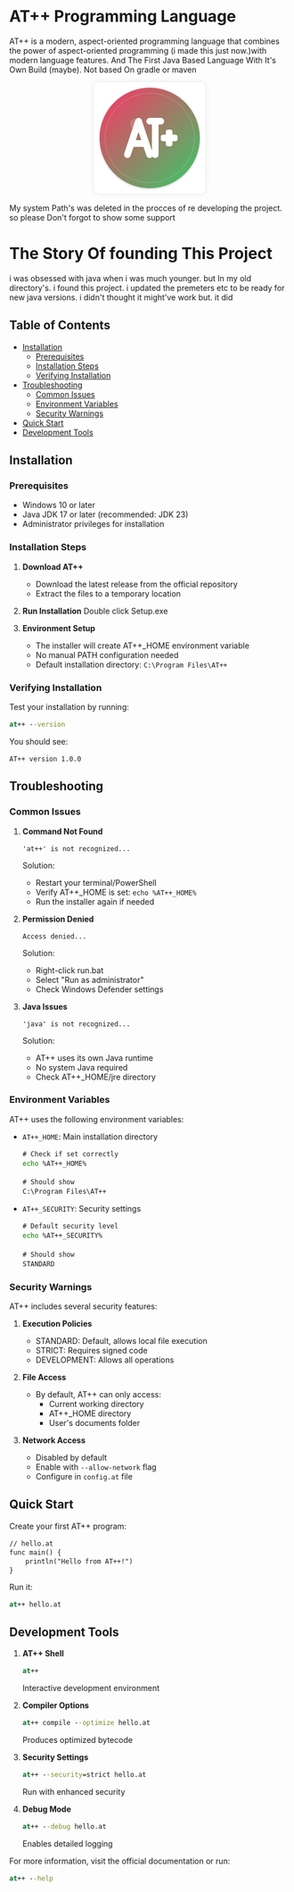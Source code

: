 # AT++ Programming Language

AT++ is a modern, aspect-oriented programming language that combines the power of aspect-oriented programming (i made this just now.)with modern language features. And The First Java Based Language With It's Own Build (maybe). Not based On gradle or maven

<div align="center">
    <img 
        src="at++.png" 
        alt="Logo" 
        width="200" 
        style="border-radius: 10px; box-shadow: 0 0 10px rgba(0,0,0,0.1);"
    />
</div>

 My system Path's was deleted in the procces of re developing the project. so please Don't forgot to show some support 

# The Story Of founding This Project 

i was obsessed with java when i was much younger. but In my old directory's. i found this project. i updated the premeters etc to be ready for new java versions. i didn't thought it might've work but. it did
## Table of Contents
- [Installation](#installation)
  - [Prerequisites](#prerequisites)
  - [Installation Steps](#installation-steps)
  - [Verifying Installation](#verifying-installation)
- [Troubleshooting](#troubleshooting)
  - [Common Issues](#common-issues)
  - [Environment Variables](#environment-variables)
  - [Security Warnings](#security-warnings)
- [Quick Start](#quick-start)
- [Development Tools](#development-tools)

## Installation

### Prerequisites
- Windows 10 or later
- Java JDK 17 or later (recommended: JDK 23)
- Administrator privileges for installation

### Installation Steps

1. **Download AT++**
   - Download the latest release from the official repository
   - Extract the files to a temporary location

2. **Run Installation**
   Double click Setup.exe

3. **Environment Setup**
   - The installer will create AT++_HOME environment variable
   - No manual PATH configuration needed
   - Default installation directory: `C:\Program Files\AT++`

### Verifying Installation

Test your installation by running:
```cmd
at++ --version
```

You should see:
```
AT++ version 1.0.0
```

## Troubleshooting

### Common Issues

1. **Command Not Found**
   ```
   'at++' is not recognized...
   ```
   Solution:
   - Restart your terminal/PowerShell
   - Verify AT++_HOME is set: `echo %AT++_HOME%`
   - Run the installer again if needed

2. **Permission Denied**
   ```
   Access denied...
   ```
   Solution:
   - Right-click run.bat
   - Select "Run as administrator"
   - Check Windows Defender settings

3. **Java Issues**
   ```
   'java' is not recognized...
   ```
   Solution:
   - AT++ uses its own Java runtime
   - No system Java required
   - Check AT++_HOME/jre directory

### Environment Variables

AT++ uses the following environment variables:

- `AT++_HOME`: Main installation directory
  ```cmd
  # Check if set correctly
  echo %AT++_HOME%
  
  # Should show
  C:\Program Files\AT++
  ```

- `AT++_SECURITY`: Security settings
  ```cmd
  # Default security level
  echo %AT++_SECURITY%
  
  # Should show
  STANDARD
  ```

### Security Warnings

AT++ includes several security features:

1. **Execution Policies**
   - STANDARD: Default, allows local file execution
   - STRICT: Requires signed code
   - DEVELOPMENT: Allows all operations

2. **File Access**
   - By default, AT++ can only access:
     - Current working directory
     - AT++_HOME directory
     - User's documents folder

3. **Network Access**
   - Disabled by default
   - Enable with `--allow-network` flag
   - Configure in `config.at` file

## Quick Start

Create your first AT++ program:

```at
// hello.at
func main() {
    println("Hello from AT++!")
}
```

Run it:
```cmd
at++ hello.at
```

## Development Tools

1. **AT++ Shell**
   ```cmd
   at++
   ```
   Interactive development environment

2. **Compiler Options**
   ```cmd
   at++ compile --optimize hello.at
   ```
   Produces optimized bytecode

3. **Security Settings**
   ```cmd
   at++ --security=strict hello.at
   ```
   Run with enhanced security

4. **Debug Mode**
   ```cmd
   at++ --debug hello.at
   ```
   Enables detailed logging

For more information, visit the official documentation or run:
```cmd
at++ --help
```
